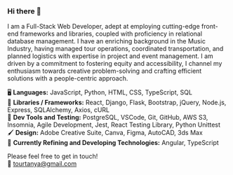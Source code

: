 ### Hi there 👋

<p>I am a Full-Stack Web Developer, adept at employing cutting-edge front-end frameworks and libraries, coupled with proficiency in relational database management. I have an enriching background in the Music Industry, having managed tour operations, coordinated transportation, and planned logistics with expertise in project and event management. I am driven by a commitment to fostering equity and accessibility, I channel my enthusiasm towards creative problem-solving and crafting efficient solutions with a people-centric approach.</p>

🖥 <b> Languages:</b> JavaScript, Python, HTML, CSS, TypeScript, SQL<br>
📑 <b> Libraries / Frameworks:</b> React, Django, Flask, Bootstrap, jQuery, Node.js, Express, SQLAlchemy, Axios, cURL<br>
🧰 <b> Dev Tools and Testing:</b> PostgreSQL, VSCode, Git, GitHub, AWS S3, Insomnia, Agile Development, Jest, React Testing Library, Python Unittest <br>
🖌 <b> Design:</b> Adobe Creative Suite, Canva, Figma, AutoCAD, 3ds Max <br>
🌱 <b> Currently Refining and Developing Technologies:</b> Angular, TypeScript <br>

Please feel free to get in touch!<br>
📧 tourtanya@gmail.com

